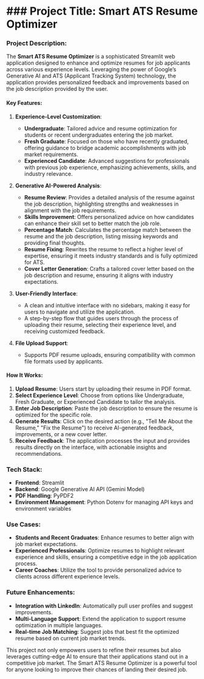 # ### Project Title: Smart ATS Resume Optimizer

### Project Description:

The **Smart ATS Resume Optimizer** is a sophisticated Streamlit web application designed to enhance and optimize resumes for job applicants across various experience levels. Leveraging the power of Google’s Generative AI and ATS (Applicant Tracking System) technology, the application provides personalized feedback and improvements based on the job description provided by the user.

#### Key Features:

1. **Experience-Level Customization**:
   - **Undergraduate**: Tailored advice and resume optimization for students or recent undergraduates entering the job market.
   - **Fresh Graduate**: Focused on those who have recently graduated, offering guidance to bridge academic accomplishments with job market requirements.
   - **Experienced Candidate**: Advanced suggestions for professionals with previous job experience, emphasizing achievements, skills, and industry relevance.

2. **Generative AI-Powered Analysis**:
   - **Resume Review**: Provides a detailed analysis of the resume against the job description, highlighting strengths and weaknesses in alignment with the job requirements.
   - **Skills Improvement**: Offers personalized advice on how candidates can enhance their skill set to better match the job role.
   - **Percentage Match**: Calculates the percentage match between the resume and the job description, listing missing keywords and providing final thoughts.
   - **Resume Fixing**: Rewrites the resume to reflect a higher level of expertise, ensuring it meets industry standards and is fully optimized for ATS.
   - **Cover Letter Generation**: Crafts a tailored cover letter based on the job description and resume, ensuring it aligns with industry expectations.

3. **User-Friendly Interface**:
   - A clean and intuitive interface with no sidebars, making it easy for users to navigate and utilize the application.
   - A step-by-step flow that guides users through the process of uploading their resume, selecting their experience level, and receiving customized feedback.

4. **File Upload Support**:
   - Supports PDF resume uploads, ensuring compatibility with common file formats used by applicants.

#### How It Works:

1. **Upload Resume**: Users start by uploading their resume in PDF format.
2. **Select Experience Level**: Choose from options like Undergraduate, Fresh Graduate, or Experienced Candidate to tailor the analysis.
3. **Enter Job Description**: Paste the job description to ensure the resume is optimized for the specific role.
4. **Generate Results**: Click on the desired action (e.g., "Tell Me About the Resume," "Fix the Resume") to receive AI-generated feedback, improvements, or a new cover letter.
5. **Receive Feedback**: The application processes the input and provides results directly on the interface, with actionable insights and recommendations.

### Tech Stack:

- **Frontend**: Streamlit
- **Backend**: Google Generative AI API (Gemini Model)
- **PDF Handling**: PyPDF2
- **Environment Management**: Python Dotenv for managing API keys and environment variables

### Use Cases:

- **Students and Recent Graduates**: Enhance resumes to better align with job market expectations.
- **Experienced Professionals**: Optimize resumes to highlight relevant experience and skills, ensuring a competitive edge in the job application process.
- **Career Coaches**: Utilize the tool to provide personalized advice to clients across different experience levels.

### Future Enhancements:

- **Integration with LinkedIn**: Automatically pull user profiles and suggest improvements.
- **Multi-Language Support**: Extend the application to support resume optimization in multiple languages.
- **Real-time Job Matching**: Suggest jobs that best fit the optimized resume based on current job market trends.

This project not only empowers users to refine their resumes but also leverages cutting-edge AI to ensure that their applications stand out in a competitive job market. The Smart ATS Resume Optimizer is a powerful tool for anyone looking to improve their chances of landing their desired job.
